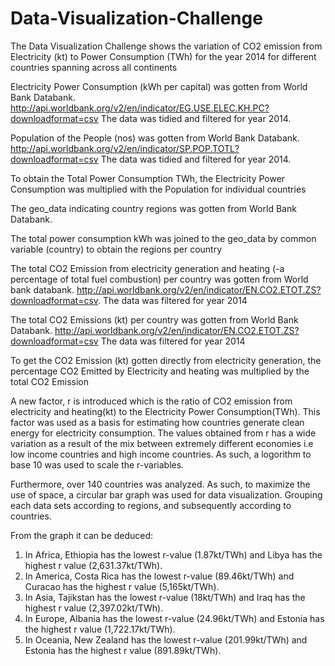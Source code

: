 # Data-Visualization-Challenge
The Data Visualization Challenge shows the variation of CO2 emission from Electricity (kt) to Power Consumption (TWh) for the year 2014  for different countries spanning across all continents

Electricity Power Consumption (kWh per capital) was gotten from World Bank Databank. http://api.worldbank.org/v2/en/indicator/EG.USE.ELEC.KH.PC?downloadformat=csv
The data was tidied and filtered for year 2014.

Population of the People (nos) was gotten from World Bank Databank. http://api.worldbank.org/v2/en/indicator/SP.POP.TOTL?downloadformat=csv
The data was tidied and filtered for year 2014.

To obtain the Total Power Consumption TWh, the Electricity Power Consumption was multiplied with the Population for individual countries

The geo_data indicating country regions was gotten from World Bank Databank.

The total power consumption kWh was joined to the geo_data by common variable (country) to obtain the regions per country

The total CO2 Emission from electricity generation and heating (-a percentage of total fuel combustion) per country was gotten from World bank databank. http://api.worldbank.org/v2/en/indicator/EN.CO2.ETOT.ZS?downloadformat=csv. 
The data was filtered for year 2014

The total CO2 Emissions (kt) per country was gotten from World Bank Databank. 
http://api.worldbank.org/v2/en/indicator/EN.CO2.ETOT.ZS?downloadformat=csv
The data was filtered for year 2014

To get the CO2 Emission (kt) gotten directly from electricity generation, the percentage CO2 Emitted by Electricity and heating was multiplied by the total CO2 Emission

A new factor, r is introduced which is the ratio of CO2 emission from electricity and heating(kt) to the Electricity Power Consumption(TWh).
This factor was used as a basis for estimating how countries generate clean energy for electricity consumption.
The values obtained from r has a wide variation as a result of the mix between extremely different economies i.e low income countries and high income countries. As such, a logorithm to base 10 was used to scale the r-variables.


Furthermore, over 140 countries was analyzed. As such, to maximize the use of space, a circular bar graph was used for data visualization.
Grouping each data sets according to regions, and subsequently according to countries.

From the graph it can be deduced: 
1. In Africa, Ethiopia has the lowest r-value (1.87kt/TWh) and Libya has the highest r value (2,631.37kt/TWh). 
2. In America, Costa Rica has the lowest r-value (89.46kt/TWh) and Curacao has the highest r value (5,165kt/TWh). 
3. In Asia, Tajikstan has the lowest r-value (18kt/TWh) and Iraq has the highest r value (2,397.02kt/TWh). 
4. In Europe, Albania has the lowest r-value (24.96kt/TWh) and Estonia has the highest r value (1,722.17kt/TWh). 
5. In Oceania, New Zealand has the lowest r-value (201.99kt/TWh) and Estonia has the highest r value (891.89kt/TWh).  
